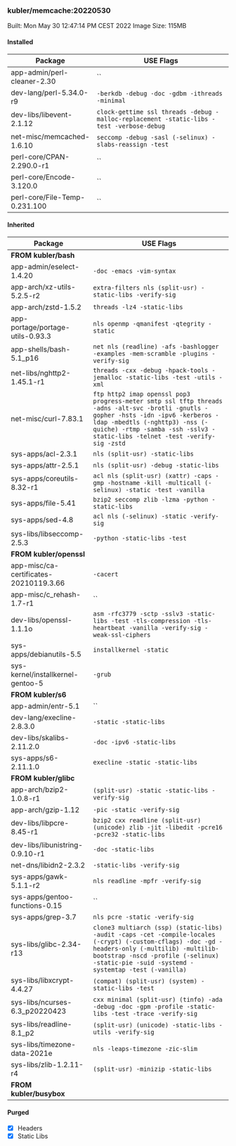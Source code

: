 ### kubler/memcache:20220530

Built: Mon May 30 12:47:14 PM CEST 2022
Image Size: 115MB

#### Installed
Package | USE Flags
--------|----------
app-admin/perl-cleaner-2.30 | ``
dev-lang/perl-5.34.0-r9 | `-berkdb -debug -doc -gdbm -ithreads -minimal`
dev-libs/libevent-2.1.12 | `clock-gettime ssl threads -debug -malloc-replacement -static-libs -test -verbose-debug`
net-misc/memcached-1.6.10 | `seccomp -debug -sasl (-selinux) -slabs-reassign -test`
perl-core/CPAN-2.290.0-r1 | ``
perl-core/Encode-3.120.0 | ``
perl-core/File-Temp-0.231.100 | ``
#### Inherited
Package | USE Flags
--------|----------
**FROM kubler/bash** |
app-admin/eselect-1.4.20 | `-doc -emacs -vim-syntax`
app-arch/xz-utils-5.2.5-r2 | `extra-filters nls (split-usr) -static-libs -verify-sig`
app-arch/zstd-1.5.2 | `threads -lz4 -static-libs`
app-portage/portage-utils-0.93.3 | `nls openmp -qmanifest -qtegrity -static`
app-shells/bash-5.1_p16 | `net nls (readline) -afs -bashlogger -examples -mem-scramble -plugins -verify-sig`
net-libs/nghttp2-1.45.1-r1 | `threads -cxx -debug -hpack-tools -jemalloc -static-libs -test -utils -xml`
net-misc/curl-7.83.1 | `ftp http2 imap openssl pop3 progress-meter smtp ssl tftp threads -adns -alt-svc -brotli -gnutls -gopher -hsts -idn -ipv6 -kerberos -ldap -mbedtls (-nghttp3) -nss (-quiche) -rtmp -samba -ssh -sslv3 -static-libs -telnet -test -verify-sig -zstd`
sys-apps/acl-2.3.1 | `nls (split-usr) -static-libs`
sys-apps/attr-2.5.1 | `nls (split-usr) -debug -static-libs`
sys-apps/coreutils-8.32-r1 | `acl nls (split-usr) (xattr) -caps -gmp -hostname -kill -multicall (-selinux) -static -test -vanilla`
sys-apps/file-5.41 | `bzip2 seccomp zlib -lzma -python -static-libs`
sys-apps/sed-4.8 | `acl nls (-selinux) -static -verify-sig`
sys-libs/libseccomp-2.5.3 | `-python -static-libs -test`
**FROM kubler/openssl** |
app-misc/ca-certificates-20210119.3.66 | `-cacert`
app-misc/c_rehash-1.7-r1 | ``
dev-libs/openssl-1.1.1o | `asm -rfc3779 -sctp -sslv3 -static-libs -test -tls-compression -tls-heartbeat -vanilla -verify-sig -weak-ssl-ciphers`
sys-apps/debianutils-5.5 | `installkernel -static`
sys-kernel/installkernel-gentoo-5 | `-grub`
**FROM kubler/s6** |
app-admin/entr-5.1 | ``
dev-lang/execline-2.8.3.0 | `-static -static-libs`
dev-libs/skalibs-2.11.2.0 | `-doc -ipv6 -static-libs`
sys-apps/s6-2.11.1.0 | `execline -static -static-libs`
**FROM kubler/glibc** |
app-arch/bzip2-1.0.8-r1 | `(split-usr) -static -static-libs -verify-sig`
app-arch/gzip-1.12 | `-pic -static -verify-sig`
dev-libs/libpcre-8.45-r1 | `bzip2 cxx readline (split-usr) (unicode) zlib -jit -libedit -pcre16 -pcre32 -static-libs`
dev-libs/libunistring-0.9.10-r1 | `-doc -static-libs`
net-dns/libidn2-2.3.2 | `-static-libs -verify-sig`
sys-apps/gawk-5.1.1-r2 | `nls readline -mpfr -verify-sig`
sys-apps/gentoo-functions-0.15 | ``
sys-apps/grep-3.7 | `nls pcre -static -verify-sig`
sys-libs/glibc-2.34-r13 | `clone3 multiarch (ssp) (static-libs) -audit -caps -cet -compile-locales (-crypt) (-custom-cflags) -doc -gd -headers-only (-multilib) -multilib-bootstrap -nscd -profile (-selinux) -static-pie -suid -systemd -systemtap -test (-vanilla)`
sys-libs/libxcrypt-4.4.27 | `(compat) (split-usr) (system) -static-libs -test`
sys-libs/ncurses-6.3_p20220423 | `cxx minimal (split-usr) (tinfo) -ada -debug -doc -gpm -profile -static-libs -test -trace -verify-sig`
sys-libs/readline-8.1_p2 | `(split-usr) (unicode) -static-libs -utils -verify-sig`
sys-libs/timezone-data-2021e | `nls -leaps-timezone -zic-slim`
sys-libs/zlib-1.2.11-r4 | `(split-usr) -minizip -static-libs`
**FROM kubler/busybox** |
#### Purged
- [x] Headers
- [x] Static Libs
